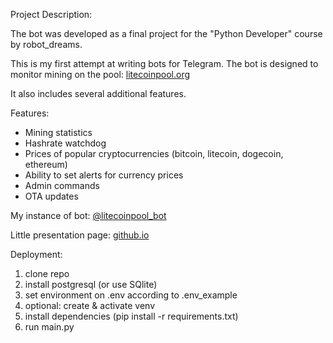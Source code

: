 Project Description:

The bot was developed as a final project for the "Python Developer" course by robot_dreams.

This is my first attempt at writing bots for Telegram.
The bot is designed to monitor mining on the pool: <a href="http://litecoinpool.org">litecoinpool.org</a>

It also includes several additional features.

Features:

- Mining statistics
- Hashrate watchdog
- Prices of popular cryptocurrencies (bitcoin, litecoin, dogecoin, ethereum)
- Ability to set alerts for currency prices
- Admin commands
- OTA updates

My instance of bot:
<a href = "https://t.me/litecoinpool_bot">@litecoinpool_bot</a>

Little presentation page:
<a href = "http://riggz1979.github.io">github.io</a>

Deployment:

1. clone repo
2. install postgresql (or use SQlite)
3. set environment on .env according to .env_example
4. optional: create & activate venv
5. install dependencies (pip install -r requirements.txt)
6. run main.py
